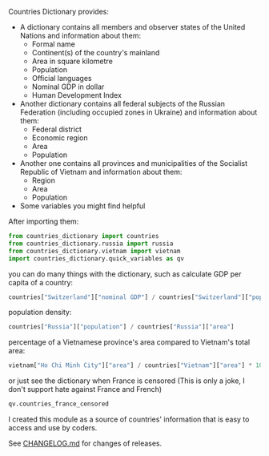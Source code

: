Countries Dictionary provides: 
- A dictionary contains all members and observer states of the United Nations and information about them:
    - Formal name
    - Continent(s) of the country's mainland
    - Area in square kilometre
    - Population
    - Official languages
    - Nominal GDP in dollar
    - Human Development Index
- Another dictionary contains all federal subjects of the Russian Federation (including occupied zones in Ukraine) and information about them:
    - Federal district
    - Economic region
    - Area
    - Population
- Another one contains all provinces and municipalities of the Socialist Republic of Vietnam and information about them:
    - Region
    - Area
    - Population
 - Some variables you might find helpful

After importing them:
```python
from countries_dictionary import countries
from countries_dictionary.russia import russia
from countries_dictionary.vietnam import vietnam
import countries_dictionary.quick_variables as qv
```
you can do many things with the dictionary, such as calculate GDP per capita of a country:
```python
countries["Switzerland"]["nominal GDP"] / countries["Switzerland"]["population"]
```
population density:
```python
countries["Russia"]["population"] / countries["Russia"]["area"]
```
percentage of a Vietnamese province's area compared to Vietnam's total area:
```python
vietnam["Ho Chi Minh City"]["area"] / countries["Vietnam"]["area"] * 100
```
or just see the dictionary when France is censored (This is only a joke, I don't support hate against France and French)
```python
qv.countries_france_censored
```

I created this module as a source of countries' information that is easy to access and use by coders.

See [CHANGELOG.md](./CHANGELOG.md) for changes of releases.